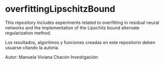 # overfittingLipschitzBound

This repository includes experiments related to overfitting in residual neural networks and the implementation of the Lipschitz bound alternate regularization method.

Los resultados, algoritmos y funciones creadas en este repositorio deben usuarse citando la autoria.

Autor: Manuela Viviana Chacón 
Investigación:
